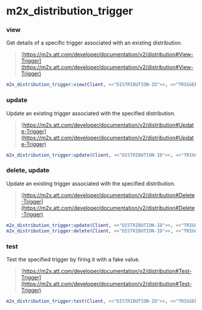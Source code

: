 # m2x_distribution_trigger

### view
Get details of a specific trigger associated with an existing distribution.
> [https://m2x.att.com/developer/documentation/v2/distribution#View-Trigger](https://m2x.att.com/developer/documentation/v2/distribution#View-Trigger)

```erlang
m2x_distribution_trigger:view(Client, <<"DISTRIBUTION-ID">>, <<"TRIGGER-ID">>).
```

### update
Update an existing trigger associated with the specified distribution.
> [https://m2x.att.com/developer/documentation/v2/distribution#Update-Trigger](https://m2x.att.com/developer/documentation/v2/distribution#Update-Trigger)

```erlang
m2x_distribution_trigger:update(Client, <<"DISTRIBUTION-ID">>, <<"TRIGGER-ID">>, Params).
```

### delete, update
Update an existing trigger associated with the specified distribution.
> [https://m2x.att.com/developer/documentation/v2/distribution#Delete-Trigger](https://m2x.att.com/developer/documentation/v2/distribution#Delete-Trigger)

```erlang
m2x_distribution_trigger:update(Client, <<"DISTRIBUTION-ID">>, <<"TRIGGER-ID">>, Params).
m2x_distribution_trigger:delete(Client, <<"DISTRIBUTION-ID">>, <<"TRIGGER-ID">>).
```

### test
Test the specified trigger by firing it with a fake value.
> [https://m2x.att.com/developer/documentation/v2/distribution#Test-Trigger](https://m2x.att.com/developer/documentation/v2/distribution#Test-Trigger)

```erlang
m2x_distribution_trigger:test(Client, <<"DISTRIBUTION-ID">>, <<"TRIGGER-ID">>).
```
